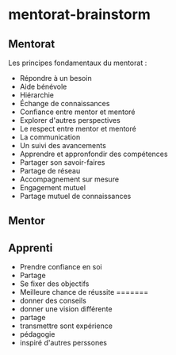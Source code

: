 # mentorat-brainstorm

## Mentorat

Les principes fondamentaux du mentorat :

- Répondre à un besoin
- Aide bénévole
- Hiérarchie
- Échange de connaissances
- Confiance entre mentor et mentoré
- Explorer d'autres perspectives
- Le respect entre mentor et mentoré
- La communication
- Un suivi des avancements
- Apprendre et appronfondir des compétences
- Partager son savoir-faires
- Partage de réseau
- Accompagnement sur mesure
- Engagement mutuel 
- Partage mutuel de connaissances

## Mentor

## Apprenti

- Prendre confiance en soi  
- Partage  
- Se fixer des objectifs  
- Meilleure chance de réussite 
=======
- donner des conseils
- donner une vision différente
- partage
- transmettre sont expérience
- pédagogie
- inspiré d'autres perssones
